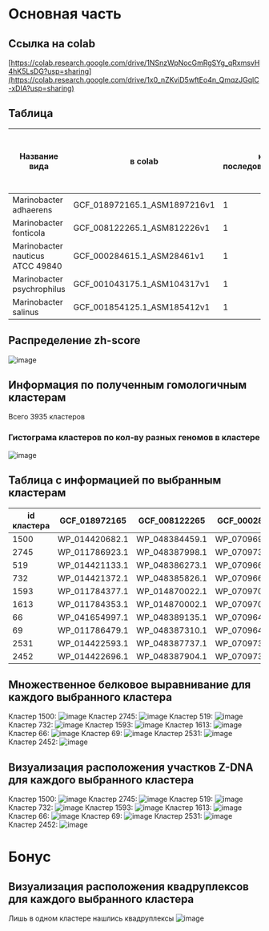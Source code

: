# Основная часть
## Ссылка на colab
[https://colab.research.google.com/drive/1NSnzWpNocGmRgSYg_qRxmsvH4hK5LsDG?usp=sharing](https://colab.research.google.com/drive/1x0_nZKviD5wftEo4n_QmqzJGqlC-xDIA?usp=sharing)
## Таблица
| Название вида     | в colab | к-во последовательностей | общая длина | количество аннотированных генов | доля аннотированных генов в геноме | кол-во участков с zh-score >500 | Общая длина участков с zh-score > 500 |
| ---      | ---       | ---      | ---       | ---      | ---       | ---      | ---       |
| Marinobacter adhaerens | GCF_018972165.1_ASM1897216v1 | 1 | 4420856 | 4148 | 91.85% | 12648 | 124384 |
| Marinobacter fonticola | GCF_008122265.1_ASM812226v1 | 1 | 4543926 | 4054 | 87.94% | 23132 | 226470 |
| Marinobacter nauticus ATCC 49840 | GCF_000284615.1_ASM28461v1 | 1 | 3989480 | 3676 | 91.92% | 11762	| 116226 |
| Marinobacter psychrophilus | GCF_001043175.1_ASM104317v1 | 1 | 3998597 | 3677	 | 89.33% | 17237 | 168268 |
| Marinobacter salinus | GCF_001854125.1_ASM185412v1 | 1 | 4121005 | 3819 | 91.58% | 11628 | 114482 |
## Распределение zh-score
![image](https://user-images.githubusercontent.com/95506249/175605490-dac8f57d-f94d-4b57-b483-65ced4e3e579.png)
## Информация по полученным гомологичным кластерам
Всего 3935 кластеров
### Гистограма кластеров по кол-ву разных геномов в кластере
![image](https://user-images.githubusercontent.com/95506249/175612938-63abce3a-4a91-413c-949b-1f7ccdd188a1.png)
## Таблица с информацией по выбранным кластерам
| id кластера | GCF_018972165 | GCF_008122265 | GCF_000284615 | GCF_001043175 | GCF_001854125 |
| ---      | ---       | ---      | ---       | ---      | ---       |
| 1500 | WP_014420682.1 | WP_048384459.1 | WP_070969898.1 | WP_148861846.1 | WP_008176381.1 |
| 2745 | WP_011786923.1 | WP_048387998.1 | WP_070973749.1 | WP_148864391.1 | WP_014578482.1 |
| 519 | WP_014421133.1 | WP_048386273.1 | WP_070966022.1 | WP_148863175.1 | WP_008174965.1 |
| 732 | WP_014421372.1 | WP_048385826.1 | WP_070966770.1 | WP_148862644.1 | WP_014577190.1 |
| 1593 | WP_011784377.1 | WP_014870022.1 | WP_070970212.1 | WP_148861734.1 | WP_008170735.1 |
| 1613 | WP_011784353.1 | WP_014870002.1 | WP_070970270.1 | WP_148861712.1 | WP_008170781.1 |
| 66 | WP_041654997.1 | WP_048389135.1 | WP_070964410.1 | WP_148863981.1 | WP_014578165.1 |
| 69 |WP_011786479.1 | WP_048387310.1 |	WP_070964418.1 | WP_148863978.1 | WP_014578162.1 |
| 2531 | WP_014422593.1 | WP_048387737.1 | WP_070973233.1 | WP_148864170.1 | WP_014578292.1 |
| 2452 | WP_014422696.1 | WP_048387904.1 | WP_070973019.1 | WP_227545954.1 | WP_014578411.1 |
## Множественное белковое выравнивание для каждого выбранного кластера
Кластер 1500:
![image](https://user-images.githubusercontent.com/95506249/175615432-fe227f4b-eb44-4719-8678-d1e6b7c576c2.png)
Кластер 2745:
![image](https://user-images.githubusercontent.com/95506249/175615488-aeac9f08-0c20-4e79-bd9f-9a13320680de.png)
Кластер 519:
![image](https://user-images.githubusercontent.com/95506249/175615532-4b9c1192-52da-4bfc-b3c1-21ff26ef6f13.png)
Кластер 732:
![image](https://user-images.githubusercontent.com/95506249/175615550-6b7484e1-3b81-4db1-babd-666889abd7ae.png)
Кластер 1593:
![image](https://user-images.githubusercontent.com/95506249/175615573-aea3a9ba-edc4-42f1-b3b9-10128b320835.png)
Кластер 1613:
![image](https://user-images.githubusercontent.com/95506249/175615600-8bed4c9f-e622-4594-a686-2a7f5ba71695.png)
Кластер 66:
![image](https://user-images.githubusercontent.com/95506249/175615743-19078fce-1f50-46de-8576-627022a8ea92.png)
Кластер 69:
![image](https://user-images.githubusercontent.com/95506249/175615799-4b5b87c4-e69a-43f9-aef0-28aaa0134156.png)
Кластер 2531:
![image](https://user-images.githubusercontent.com/95506249/175615843-b2050857-c6b4-4979-bebb-3fe140749a3b.png)
Кластер 2452:
![image](https://user-images.githubusercontent.com/95506249/175615865-ec796a3d-d07b-4314-9631-07ad26ad18e1.png)
## Визуализация расположения участков Z-DNA для каждого выбранного кластера
Кластер 1500:
![image](https://user-images.githubusercontent.com/95506249/175616601-33c50417-77fa-4eea-b9e2-ad4b420c0075.png)
Кластер 2745:
![image](https://user-images.githubusercontent.com/95506249/175616964-e659f185-ca1a-4bac-a7a5-2bd29112f566.png)
Кластер 519:
![image](https://user-images.githubusercontent.com/95506249/175616965-48018698-7468-498b-8bde-1862a5d0ce6e.png)
Кластер 732:
![image](https://user-images.githubusercontent.com/95506249/175616987-2ca65fa0-3666-416d-9493-d8d39176f737.png)
Кластер 1593:
![image](https://user-images.githubusercontent.com/95506249/175617014-a52982ff-edf0-40b7-b6ca-d0ab2dde7a25.png)
Кластер 1613:
![image](https://user-images.githubusercontent.com/95506249/175617032-8358c514-13fe-425f-a8ea-3dc502688c9e.png)
Кластер 66:
![image](https://user-images.githubusercontent.com/95506249/175617068-3ad66c59-f56e-4d5c-93f8-dcd13288e765.png)
Кластер 69:
![image](https://user-images.githubusercontent.com/95506249/175617097-ea35c3b4-212b-4d73-b136-a9e19fd70b0a.png)
Кластер 2531:
![image](https://user-images.githubusercontent.com/95506249/175617118-094881bb-37f7-45bc-9ec0-b273feb78336.png)
Кластер 2452:
![image](https://user-images.githubusercontent.com/95506249/175617142-176985d2-f5d5-4549-aa04-fcd72d18dc10.png)
# Бонус
## Визуализация расположения квадруплексов для каждого выбранного кластера
Лишь в одном кластере нашлись квадруплексы
![image](https://user-images.githubusercontent.com/95506249/175617564-a5614ed1-4ac4-4987-96ae-612fffc0afee.png)
